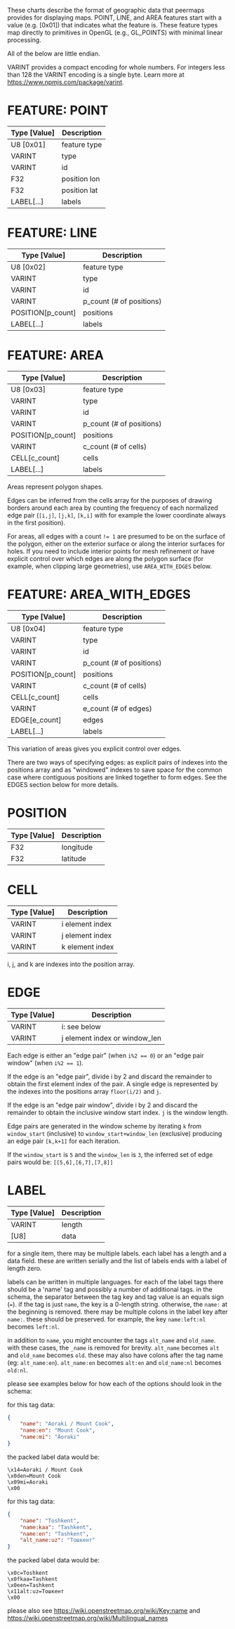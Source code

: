 These charts describe the format of geographic data that peermaps provides for
displaying maps. POINT, LINE, and AREA features start with a value (e.g. [0x01])
that indicates what the feature is. These feature types map directly to
primitives in OpenGL (e.g., GL_POINTS) with minimal linear processing.

All of the below are little endian.

VARINT provides a compact encoding for whole numbers. For integers less than 128
the VARINT encoding is a single byte. Learn more at https://www.npmjs.com/package/varint.

# FEATURE: POINT      

| Type [Value]  | Description                 |
|---------------|-----------------------------|
| U8 [0x01]     | feature type                |
| VARINT        | type                        |
| VARINT        | id                          |
| F32           | position lon                |
| F32           | position lat                |
| LABEL[...]    | labels                      |


# FEATURE: LINE

| Type [Value]     | Description              |
|------------------|--------------------------|
| U8 [0x02]        | feature type             |
| VARINT           | type                     |
| VARINT           | id                       |
| VARINT           | p_count (# of positions) |
| POSITION[p_count]| positions                |
| LABEL[...]       | labels                   |


# FEATURE: AREA

| Type [Value]     | Description              |
|------------------|--------------------------|
| U8 [0x03]        | feature type             |
| VARINT           | type                     |
| VARINT           | id                       |
| VARINT           | p_count (# of positions) |
| POSITION[p_count]| positions                |
| VARINT           | c_count (# of cells)     |
| CELL[c_count]    | cells                    |
| LABEL[...]       | labels                   |

Areas represent polygon shapes.

Edges can be inferred from the cells array for the purposes of drawing borders
around each area by counting the frequency of each normalized edge pair
(`[i,j]`, `[j,k]`, `[k,i]` with for example the lower coordinate always in the
first position).

For areas, all edges with a count `!= 1` are presumed to be on the surface of
the polygon, either on the exterior surface or along the interior surfaces for
holes. If you need to include interior points for mesh refinement or have
explicit control over which edges are along the polygon surface (for example,
when clipping large geometries), use `AREA_WITH_EDGES` below.

# FEATURE: AREA_WITH_EDGES

| Type [Value]          | Description                  |
|-----------------------|------------------------------|
| U8 [0x04]             | feature type                 |
| VARINT                | type                         |
| VARINT                | id                           |
| VARINT                | p_count (# of positions)     |
| POSITION[p_count]     | positions                    |
| VARINT                | c_count (# of cells)         |
| CELL[c_count]         | cells                        |
| VARINT                | e_count (# of edges)         |
| EDGE[e_count]         | edges                        |
| LABEL[...]            | labels                       |

This variation of areas gives you explicit control over edges.

There are two ways of specifying edges: as explicit pairs of indexes into the
positions array and as "windowed" indexes to save space for the common case
where contiguous positions are linked together to form edges. See the EDGES
section below for more details.

# POSITION

| Type [Value] | Description                  |
|--------------|------------------------------|
|  F32         | longitude                    |
|  F32         | latitude                     |


# CELL

| Type [Value] | Description                  |
|--------------|------------------------------|
|  VARINT      | i element index              |
|  VARINT      | j element index              |
|  VARINT      | k element index              |

i, j, and k are indexes into the position array.

# EDGE

| Type [Value] | Description                     |
|--------------|---------------------------------|
|  VARINT      | i: see below                    |
|  VARINT      | j element index or window_len   |

Each edge is either an "edge pair" (when `i%2 == 0`) or an "edge pair window"
(when `i%2 == 1`).

If the edge is an "edge pair", divide i by 2 and discard the remainder to obtain
the first element index of the pair. A single edge is represented by the indexes
into the positions array `floor(i/2)` and `j`.

If the edge is an "edge pair window", divide i by 2 and discard the remainder to
obtain the inclusive window start index. `j` is the window length.

Edge pairs are generated in the window scheme by iterating `k` from
`window_start` (inclusive) to `window_start+window_len` (exclusive) producing
an edge pair `[k,k+1]` for each iteration.

If the `window_start` is `5` and the `window_len` is `3`, the inferred set of
edge pairs would be: `[[5,6],[6,7],[7,8]]`

# LABEL

| Type [Value] | Description                  |
|--------------|------------------------------|
|  VARINT      | length                       |
|  [U8]        | data                         |

for a single item, there may be multiple labels. each label has a length and a
data field. these are written serially and the list of labels ends with a label
of length zero.

labels can be written in multiple languages. for each of the label tags there
should be a 'name' tag and possibly a number of additional tags. in the schema,
the separator between the tag key and tag value is an equals sign (`=`). if the
tag is just `name`, the key is a 0-length string. otherwise, the `name:` at the
beginning is removed. there may be multiple colons in the label key after
`name:`. these should be preserved. for example, the key `name:left:nl` becomes
`left:nl`.

in addition to `name`, you might encounter the tags `alt_name` and `old_name`.
with these cases, the `_name` is removed for brevity. `alt_name` becomes `alt`
and `old_name` becomes `old`. these may also have colons after the tag name (eg:
`alt_name:en`). `alt_name:en` becomes `alt:en` and `old_name:nl` becomes
`old:nl`.

please see examples below for how each of the options should look in the schema:

for this tag data:

```json
{
	"name": "Aoraki / Mount Cook",
	"name:en": "Mount Cook",
	"name:mi": "Aoraki"
}
```

the packed label data would be:

```
\x14=Aoraki / Mount Cook
\x0den=Mount Cook
\x09mi=Aoraki
\x00
```

for this tag data:

```json
{
	"name": "Toshkent",
	"name:kaa": "Tashkent",
	"name:en": "Tashkent",
	"alt_name:uz": "Тoшкент"
}
```

the packed label data would be:

```
\x0c=Toshkent
\x0fkaa=Tashkent
\x0een=Tashkent
\x11alt:uz=Тoшкент
\x00
```

please also see https://wiki.openstreetmap.org/wiki/Key:name and https://wiki.openstreetmap.org/wiki/Multilingual_names

